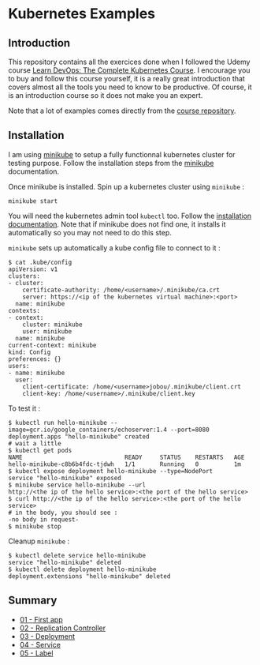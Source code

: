 # Kubernetes Examples

## Introduction

This repository contains all the exercices done when I followed the Udemy course [Learn DevOps: The Complete Kubernetes Course](https://www.udemy.com/learn-devops-the-complete-kubernetes-course/). I encourage you to buy and follow this course yourself, it is a really great introduction that covers almost all the tools you need to know to be productive. Of course, it is an introduction course so it does not make you an expert.

Note that a lot of examples comes directly from the [course repository](https://github.com/wardviaene/kubernetes-course).

## Installation

I am using [minikube](https://github.com/kubernetes/minikube) to setup a fully functionnal kubernetes cluster for testing purpose. Follow the installation steps from the [minikube](https://github.com/kubernetes/minikube) documentation.

Once minikube is installed. Spin up a kubernetes cluster using `minikube` :

```shell
minikube start
```

You will need the kubernetes admin tool `kubectl` too. Follow the [installation documentation](https://kubernetes.io/docs/tasks/tools/install-kubectl/#install-kubectl-binary-via-curl). Note that if minikube does not find one, it installs it automatically so you may not need to do this step.

`minikube` sets up automatically a kube config file to connect to it :

```shell
$ cat .kube/config
apiVersion: v1
clusters:
- cluster:
    certificate-authority: /home/<username>/.minikube/ca.crt
    server: https://<ip of the kubernetes virtual machine>:<port>
  name: minikube
contexts:
- context:
    cluster: minikube
    user: minikube
  name: minikube
current-context: minikube
kind: Config
preferences: {}
users:
- name: minikube
  user:
    client-certificate: /home/<username>jobou/.minikube/client.crt
    client-key: /home/<username>/.minikube/client.key
```

To test it :

```shell
$ kubectl run hello-minikube --image=gcr.io/google_containers/echoserver:1.4 --port=8080
deployment.apps "hello-minikube" created
# wait a little
$ kubectl get pods
NAME                             READY     STATUS    RESTARTS   AGE
hello-minikube-c8b6b4fdc-tjdwh   1/1       Running   0          1m
$ kubectl expose deployment hello-minikube --type=NodePort
service "hello-minikube" exposed
$ minikube service hello-minikube --url
http://<the ip of the hello service>:<the port of the hello service>
$ curl http://<the ip of the hello service>:<the port of the hello service>
# in the body, you should see :
-no body in request-
$ minikube stop
```

Cleanup `minikube` :

```shell
$ kubectl delete service hello-minikube
service "hello-minikube" deleted
$ kubectl delete deployment hello-minikube
deployment.extensions "hello-minikube" deleted
```

## Summary

* [01 - First app](./01-first-app/README.md)
* [02 - Replication Controller](./02-replication-controller/README.md)
* [03 - Deployment](./03-deployment/README.md)
* [04 - Service](./04-service/README.md)
* [05 - Label](./05-label/README.md)